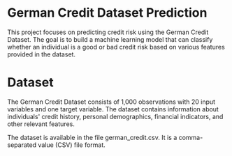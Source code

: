# German Credit Dataset Prediction
This project focuses on predicting credit risk using the German Credit Dataset. The goal is to build a machine learning model that can classify whether an individual is a good or bad credit risk based on various features provided in the dataset.

# Dataset
The German Credit Dataset consists of 1,000 observations with 20 input variables and one target variable. The dataset contains information about individuals' credit history, personal demographics, financial indicators, and other relevant features.

The dataset is available in the file german_credit.csv. It is a comma-separated value (CSV) file format.
